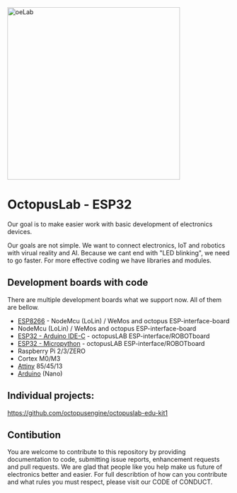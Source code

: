 <img src="https://raw.githubusercontent.com/octopusengine/octopuslab/master/images/oelab1.png" alt="oeLab" width="390">

# OctopusLab - ESP32

Our goal is to make easier work with basic development of electronics devices.

Our goals are not simple. We want to connect electronics, IoT and robotics with virual reality and AI. Because we cant end with "LED blinking", we need to go faster. For more effective coding we have libraries and modules.

## Development boards with code
There are multiple development boards what we support now. All of them are bellow.
- <a href=https://github.com/octopusengine/esp8266-arduinoC>ESP8266</a> - NodeMcu (LoLin) / WeMos and octopus ESP-interface-board 
- NodeMcu (LoLin) / WeMos and octopus ESP-interface-board 
- <a href=https://github.com/octopusengine/octopuslab/tree/master/esp32>ESP32 - Arduino IDE-C</a> - octopusLAB ESP-interface/ROBOTboard
- <a href=https://github.com/octopusengine/octopuslab/tree/master/esp32-micropython>ESP32 - Micropython</a> - octopusLAB ESP-interface/ROBOTboard
- Raspberry Pi 2/3/ZERO
- Cortex M0/M3
- <a href=https://github.com/octopusengine/octopuslab-arduino-attiny>Attiny</a> 85/45/13
- <a href=https://github.com/octopusengine/octopuslab-arduino-attiny>Arduino</a> (Nano)

## Individual projects:
https://github.com/octopusengine/octopuslab-edu-kit1


## Contibution
You are welcome to contribute to this repository by providing documentation to code, submitting issue reports, enhancement requests and pull requests. We are glad that people like you help make us future of electronics better and easier. For full describtion of how can you contribute and what rules you must respect, please visit our CODE of CONDUCT.
